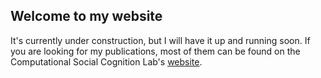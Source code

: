 ## Welcome to my website

It's currently under construction, but I will have it up and running soon. If you are looking for my publications, most of them can be found on the Computational Social Cognition Lab's [website](https://compdevlab.yale.edu/publications.html).


